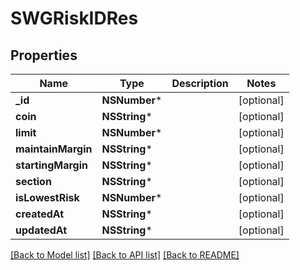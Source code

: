 # SWGRiskIDRes

## Properties
Name | Type | Description | Notes
------------ | ------------- | ------------- | -------------
**_id** | **NSNumber*** |  | [optional] 
**coin** | **NSString*** |  | [optional] 
**limit** | **NSNumber*** |  | [optional] 
**maintainMargin** | **NSString*** |  | [optional] 
**startingMargin** | **NSString*** |  | [optional] 
**section** | **NSString*** |  | [optional] 
**isLowestRisk** | **NSNumber*** |  | [optional] 
**createdAt** | **NSString*** |  | [optional] 
**updatedAt** | **NSString*** |  | [optional] 

[[Back to Model list]](../README.md#documentation-for-models) [[Back to API list]](../README.md#documentation-for-api-endpoints) [[Back to README]](../README.md)


